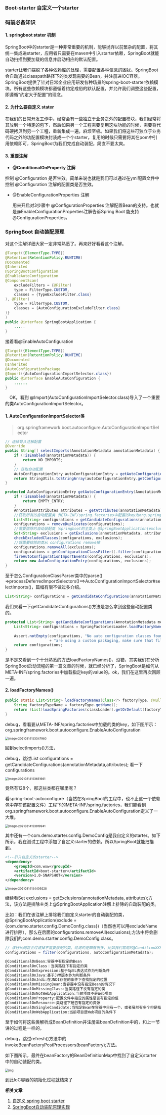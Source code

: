 ### Boot-starter 自定义一个starter



### 码前必备知识

#### 1. springboot stater 机制

SpringBoot中的starter是一种非常重要的机制，能够抛弃以前繁杂的配置，将其统一集成进starter，应用者只需要在maven中引入starter依赖，SpringBoot就能自动扫描到要加载的信息并启动相应的默认配置。

starter让我们摆脱了各种依赖库的处理，需要配置各种信息的困扰。SpringBoot会自动通过classpath路径下的类发现需要的Bean，并注册进IOC容器。SpringBoot提供了针对日常企业应用研发各种场景的spring-boot-starter依赖模块。所有这些依赖模块都遵循着约定成俗的默认配置，并允许我们调整这些配置，即遵循“约定大于配置”的理念。

#### 2. 为什么要自定义 stater

在我们的日常开发工作中，经常会有一些独立于业务之外的配置模块，我们经常将其放到一个特定的包下，然后如果另一个工程需要复用这块功能的时候，需要将代码硬拷贝到另一个工程，重新集成一遍，麻烦至极。如果我们将这些可独立于业务代码之外的功配置模块封装成一个个starter，复用的时候只需要将其在pom中引用依赖即可，SpringBoot为我们完成自动装配，简直不要太爽。

#### 3. 重要注解

-   **@ConditionalOnProperty 注解** 

  控制 @Configuration 是否生效。简单来说也就是我们可以通过在yml配置文件中控制 @Configuration 注解的配置类是否生效。

- @EnableConfigurationProperties 注解 

  用来开启对3步骤中 @ConfigurationProperties 注解配置Bean的支持。也就是@EnableConfigurationProperties注解告诉Spring Boot 能支持@ConfigurationProperties。

### SpringBoot 自动装配原理

对这个注解详细大家一定非常熟悉了。再来好好看看这个注解。

```java
@Target({ElementType.TYPE})
@Retention(RetentionPolicy.RUNTIME)
@Documented
@Inherited
@SpringBootConfiguration
@EnableAutoConfiguration
@ComponentScan(
    excludeFilters = {@Filter(
    type = FilterType.CUSTOM,
    classes = {TypeExcludeFilter.class}
), @Filter(
    type = FilterType.CUSTOM,
    classes = {AutoConfigurationExcludeFilter.class}
)}
)
public @interface SpringBootApplication {
    .....
}
```

接着看@EnableAutoConfiguration

```java
@Target({ElementType.TYPE})
@Retention(RetentionPolicy.RUNTIME)
@Documented
@Inherited
@AutoConfigurationPackage
@Import({AutoConfigurationImportSelector.class})
public @interface EnableAutoConfiguration {
    ......
}
```

　OK，看到 @Import(AutoConfigurationImportSelector.class)导入了一个重要的类AutoConfigurationImportSelector。

#### 1. AutoConfigurationImportSelector类

> org.springframework.boot.autoconfigure.AutoConfigurationImportSelector

 ```java
 // 选择导入注解配置
 @Override
 public String[] selectImports(AnnotationMetadata annotationMetadata) {
     if (!isEnabled(annotationMetadata)) {
         return NO_IMPORTS;
     }
     // 获取自动配置
     AutoConfigurationEntry autoConfigurationEntry = getAutoConfigurationEntry(annotationMetadata);
     return StringUtils.toStringArray(autoConfigurationEntry.getConfigurations());
 }
 ```

```java
protected AutoConfigurationEntry getAutoConfigurationEntry(AnnotationMetadata annotationMetadata) {
    if (!isEnabled(annotationMetadata)) {
        return EMPTY_ENTRY;
    }
    AnnotationAttributes attributes = getAttributes(annotationMetadata);
    //获取所有的自动配置类（META-INF/spring.factories中配置的key为org.springframework.boot.autoconfigure.EnableAutoConfiguration的类）
    List<String> configurations = getCandidateConfigurations(annotationMetadata, attributes);
    configurations = removeDuplicates(configurations);
    //需要排除的自动装配类（springboot的主类上 @SpringBootApplication(exclude = {com.demo.starter.config.DemoConfig.class})指定的排除的自动装配类）
    Set<String> exclusions = getExclusions(annotationMetadata, attributes);
    checkExcludedClasses(configurations, exclusions);
    //将需要排除的类从 configurations remove掉
    configurations.removeAll(exclusions);
    configurations = getConfigurationClassFilter().filter(configurations);
    fireAutoConfigurationImportEvents(configurations, exclusions);
    return new AutoConfigurationEntry(configurations, exclusions);
}
```

至于怎么ConfigurationClassParser类中的parse() =>processDeferredImportSelectors()==>AutoConfigurationImportSelector#selectImports()，篇幅有限不做过多介绍。

```java
List<String> configurations = getCandidateConfigurations(annotationMetadata, attributes);
```

我们来看一下getCandidateConfigurations()方法是怎么拿到这些自动配置类的。

```java
protected List<String> getCandidateConfigurations(AnnotationMetadata metadata, AnnotationAttributes attributes) {
    List<String> configurations = SpringFactoriesLoader.loadFactoryNames(getSpringFactoriesLoaderFactoryClass(),
                                                                         getBeanClassLoader());
    Assert.notEmpty(configurations, "No auto configuration classes found in META-INF/spring.factories. If you "
                    + "are using a custom packaging, make sure that file is correct.");
    return configurations;
}
```

是不是又看到一个十分熟悉的方法loadFactoryNames()，没错，其实我们在分析SpringBoot启动流程的第一篇文章的时候，就已经分析了，SpringBoot是如何从META-INF/spring.factories中加载指定key的value的。ok，我们在这里再次回顾一遍。

#### 2. loadFactoryNames()

```java
public static List<String> loadFactoryNames(Class<?> factoryType, @Nullable ClassLoader classLoader) {
    String factoryTypeName = factoryType.getName();
    return (List)loadSpringFactories(classLoader).getOrDefault(factoryTypeName, Collections.emptyList());
}
```

debug，看看要从META-INF/spring.factories中加载的类的key，如下图所示：org.springframework.boot.autoconfigure.EnableAutoConfiguration

<img src="asserts/image-20210814153347960.png" alt="image-20210814153347960" style="zoom: 67%;" /> 

回到selectImports()方法，

debug，跳过List<String> configurations = getCandidateConfigurations(annotationMetadata,attributes); 看一下configurations

 <img src="asserts/image-20210814153651661.png" alt="image-20210814153651661" style="zoom: 67%;" /> 

竟然有128个，那这些类都在哪里呢？

看spring-boot-autoconfigure（当然在SpringBoot的工程中，也不止这一个依赖包中存在该配置文件）工程下的META-INF/spring.factories，我们能看到org.springframework.boot.autoconfigure.EnableAutoConfiguration定义了一大堆。

<img src="asserts/image-20210814153919941.png" alt="image-20210814153919941" style="zoom:67%;" /> 

其中还有一个com.demo.starter.config.DemoConfig是我自定义的starter。如下所示，我在测试工程中添加了自定义starter的依赖，所以SpringBoot就能扫描到。

```xml
<!--引入自定义的starter-->
<dependency>
    <groupId>com.wxw</groupId>
    <artifactId>boot-starter</artifactId>
    <version>1.0-SNAPSHOT</version>
</dependency>
```

<img src="asserts/image-20210814154409228.png" alt="image-20210814154409228" style="zoom:67%;" /> 

继续看Set<String> exclusions = getExclusions(annotationMetadata, attributes);方法，该方法是排除主类上@SpringBootApplication注解上排除的自动装配的类。

比如：我们在该注解上排除我们自定义starter的自动装配的类，@SpringBootApplication(exclude = {com.demo.starter.config.DemoConfig.class})（当然也可以用excludeName进行排除），那么在后面的configurations.removeAll(exclusions);方法中将会删除我们的com.demo.starter.config.DemoConfig.class。

```java
// 该行代码将会过滤掉不需要装配的类。过滤的逻辑有很多，比如我们常用的@ConditionXXX注解。
configurations = filter(configurations, autoConfigurationMetadata); 
```

```xml
@ConditionalOnBean:容器中有指定的Bean
@ConditionalOnClass：当类路径下有指定的类
@ConditionalOnExpression:基于SpEL表达式作为判断条件
@ConditionalOnJava:基于JVM版本作为判断条件
@ConditionalOnJndi:在JNDI存在的条件下查找指定的位置
@ConditionalOnMissingBean:当容器中没有指定Bean的情况下
@ConditionalOnMissingClass:当类路径下没有指定的类
@ConditionalOnNotWebApplication:当前项目不是Web项目
@ConditionalOnProperty:配置文件中指定的属性是否有指定的值
@ConditionalOnResource:类路径下是否有指定的资源
@ConditionalOnSingleCandidate:当指定Bean在容器中只有一个，或者虽然有多个但是指定首选Bean
@ConditionalOnWebApplication:当前项目是Web项目的条件下
```

至于如何将这些类解析成BeanDefinition并注册进beanDefinition中的，和上一节讲的过程是一样的，

debug，跳过refresh()方法中的invokeBeanFactoryPostProcessors(beanFactory);方法。

如下图所示，最终在beanFactory的BeanDefinitionMap中找到了自定义starter中的自动装配的类。

<img src="asserts/1635748-20190620143556279-1040601205.png" alt="img" style="zoom:67%;" /> 

到此IoC容器的初始化过程就结束了

**相关文章**

1. [自定义 spring boot starter ](https://www.cnblogs.com/hello-shf/p/10864977.html) 
2. [SpringBoot自动装配原理实现](https://www.cnblogs.com/hello-shf/p/11057861.html) 

